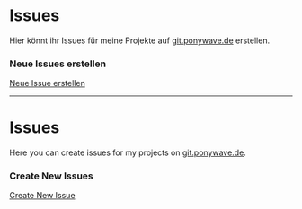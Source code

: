 # Issues

Hier könnt ihr Issues für meine Projekte auf [git.ponywave.de](https://git.ponywave.de) erstellen.

### Neue Issues erstellen
[Neue Issue erstellen](https://github.com/Akamaru/issues/issues/new)

---

# Issues

Here you can create issues for my projects on [git.ponywave.de](https://git.ponywave.de).

### Create New Issues
[Create New Issue](https://github.com/Akamaru/issues/issues/new)